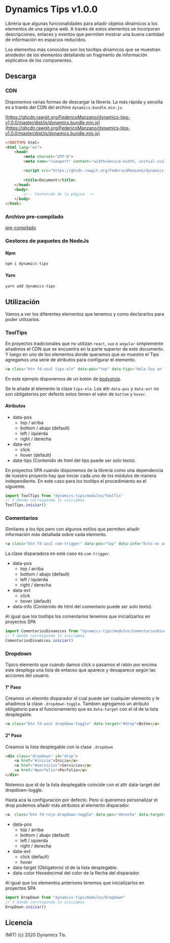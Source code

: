 # Dynamics Tips v1.0.0

Librería que algunas funcionalidades para añadir objetos dinámicos a los elementos de una página web.
A través de estos elementos se incorporan descripciones, enlaces y eventos que permiten mostrar una buena cantidad de información en espacios reducidos.

Los elementos más conocidos son los tooltips dinámicos que se muestran alrededor de los elementos detallando un fragmento de información explicativa de los componentes.

## Descarga

### CDN

Disponemos varias formas de descargar la librería. La más rápida y sensilla es a través del CDN del archivo `dynamics.bundle.min.js`. 

[https://ghcdn.rawgit.org/FedericoManzano/dynamics-tips-v1.0.0/master/dist/js/dynamics.bundle.min.js](https://ghcdn.rawgit.org/FedericoManzano/dynamics-tips-v1.0.0/master/dist/js/dynamics.bundle.min.js)

```html
<!DOCTYPE html>
<html lang="es">
    <head>
        <meta charset="UTF-8">
        <meta name="viewport" content="width=device-width, initial-scale=1.0">

        <script src="https://ghcdn.rawgit.org/FedericoManzano/dynamics-tips-v1.0.0/master/dist/js/dynamics.bundle.min.js"></script>
    
        <title>Document</title>
    </head>
    <body>
        <!-- Contenido de la página -->
    </body>
</html>
```

### Archivo pre-compilado 

[pre-compilado]()

### Gestores de paquetes de NodeJs

#### Npm

```js
npm i dynamics-tips
```
#### Yarn

```js
yarn add dynamics-tips
```

## Utilización 

Vamos a ver los diferentes elementos que tenemos y como declararlos para poder utilizarlos.

### ToolTips

En proyectos tradicionales que no utilizan `react`, `vue` o `angular` simplemente añadimos el CDN 
que se encuentra en la parte superior de este documento. Y luego en uno de los elementos donde queramos que se muestre el Tips agregamos una serie de atributos para configurar el elemento.

```html
<a class="btn fd-azul tips-ele" data-pos="top" data-tips="Hola Soy un Tips !!!" data-evt="hover">Botón</a>
```

En este ejemplo disponemos de un botón de [bodystyle](https://bodystyle.000webhostapp.com/documentacion/tooltips). 

Se le añade al elemento la clase `tips-ele`.
Los attr `data-pos` y `data-evt` no son obligatorios por defecto estos tienen el valor de `bottom` y `hover`.

#### Atributos

- data-pos
    - top / arriba
    - bottom / abajo (default)
    - left / iquierda
    - right / derecha
- data-evt
    - click
    - hover (default)
- data-tips (Contenido de html del tips puede ser solo texto).

En proyectos SPA cuando disponemos de la librería como una dependencia de nuestro proyecto hay que iniciar cada uno de los módulos de manera independiente. En este caso para los tooltips el procedimiento 
es el siguiente.

```js
import ToolTips from "dynamics-tips/modulos/ToolTis"
// Y donde corresponda lo iniciamos 
ToolTips.iniciar()
```

### Comentarios

Similares a los tips pero con algunos estilos que permiten añadir información más detallada sobre cada elemento. 

```html
<a class="btn fd-azul com-trigger" data-pos="top" data-info="Esto es un botón de la librería bodystyle la cual podemos acceder a través de este enlace <a href='https://bodystyle.000webhostapp.com/'>Bodystyle</a>" data-evt="hover">Botón</a>
```

La clase disparadora en este caso es `com-trigger`.

- data-pos
    - top / arriba
    - bottom / abajo (default)
    - left / iquierda
    - right / derecha
- data-evt
    - click
    - hover (default)
- data-info (Contenido de html del comentario puede ser solo texto).

Al igual que los tooltips los comentarios tenemos que inicializarlos en proyectos SPA

```js
import ComentariosDinamicos from "dynamics-tips/modulos/ComentariosDinamicos"
// Y donde corresponda lo iniciamos 
ComentariosDinamicos.iniciar()
```

### Dropdown

Tipico elemento que cuando damos click o pasamos el ratón por encima este desplega una lista de enlaces
que aparece y desaparece según las acciones del usuario.

#### 1° Paso

Creamos un elemnto disparador el cual puede ser cualquier elemento y le añadimos la clase 
`.dropdown-toggle`. Tambien agregamos un atributo obligatorio para el funcionamiento que 
es `data-target` con el id de la lista desplegable.

```html
<a class="btn fd-azul dropdown-toggle" data-target="#drop">Botón</a>
```

#### 2° Paso

Creamos la lista desplegable con la clase `.dropdown`

```html
<div class="dropdown" id="drop">
    <a href="#inicio">Inicio</a>
    <a href="#servicios">Servicios</a>
    <a href="#porfolio">Porfolio</a>
</div>
```

Notemos que id de la lista desplegable coincide con el attr data-target del dropdown-toggle.

Hasta aca la configuración por defecto. Pero si queremos personalizar el drop podemos añadir más 
atributos al elemento disparador.

```html
<a  class="btn fd-rojo dropdown-toggle" data-pos="derecha" data-target="#drop" data-evt="hover" data-color="#fff">Drop</a>
```

- data-pos
    - top / arriba
    - bottom / abajo (default)
    - left / iquierda
    - right / derecha
- data-evt
    - click (default)
    - hover 
- data-target (Obligatorio) id de la lista desplegable.
- data-color Hexadecimal del color de la flecha del disparador.


Al igual que los elementos anteriores tenemos que inicializarlos en proyectos SPA

```js
import DropDown from "dynamics-tips/modulos/DropDown"
// Y donde corresponda lo iniciamos 
DropDown.iniciar()
```

## Licencia

(MIT) (c) 2020 Dynamics Tis.

